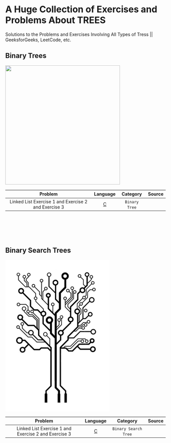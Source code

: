 # A Huge Collection of Exercises and Problems About TREES
Solutions to the Problems and Exercises Involving All Types of Tress || GeeksforGeeks, LeetCode, etc.

## Binary Trees
<img src="https://i.pinimg.com/originals/4c/db/26/4cdb26d6dd9f9f9bddf71167f0d45b9f.png" width="360" height="374">

|  Problem     |  Language     |    Category      |  Source    | 
| :------------------------------------------------: | :---: |  :---:  | :---:  |
| Linked List Exercise 1  and Exercise 2 and Exercise 3  | [C](https://github.com/)     | `Binary Tree`  |  |


<br /><br /><br /><br />


## Binary Search Trees
<img src="https://github.com/fatihcinar1/trees-exercises/blob/master/image_bst3.jpg?raw=true" width="327" height="475">

|  Problem     |  Language     |    Category      |  Source    | 
| :------------------------------------------------: | :---: |  :---:  | :---:  |
| Linked List Exercise 1  and Exercise 2 and Exercise 3  | [C](https://github.com/)     | `Binary Search Tree`  |  |


<br /><br /><br /><br /><br /><br />




<!-- 
DEPO
<img src = "https://i.udemycdn.com/course/750x422/2018184_5e45_2.jpg" width="675" height="380" >

<img src = "https://i.pinimg.com/originals/66/40/22/6640222bbc863a7e76e59e2a38278bf3.jpg" >

<img src = "https://github.com/fatihcinar1/trees-exercises/blob/master/image_bst.png?raw=true" width="520" height="600">

-->
